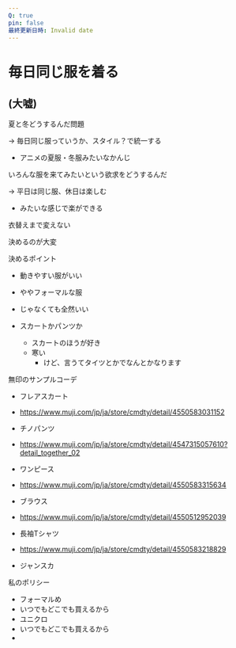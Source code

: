 ```yaml
---
Q: true
pin: false
最終更新日時: Invalid date
---
```

# 毎日同じ服を着る

## (大嘘)

夏と冬どうするんだ問題

→ 毎日同じ服っていうか、スタイル？で統一する

- アニメの夏服・冬服みたいなかんじ

いろんな服を来てみたいという欲求をどうするんだ

→ 平日は同じ服、休日は楽しむ

- みたいな感じで楽ができる

衣替えまで変えない

決めるのが大変

決めるポイント

- 動きやすい服がいい  
- ややフォーマルな服  
- じゃなくても全然いい  

- スカートかパンツか
    - スカートのほうが好き
    - 寒い
        - けど、言うてタイツとかでなんとかなります

無印のサンプルコーデ

- フレアスカート  
- https://www.muji.com/jp/ja/store/cmdty/detail/4550583031152  
- チノパンツ  
- https://www.muji.com/jp/ja/store/cmdty/detail/4547315057610?detail_together_02  
- ワンピース  
- https://www.muji.com/jp/ja/store/cmdty/detail/4550583315634  
- ブラウス  
- https://www.muji.com/jp/ja/store/cmdty/detail/4550512952039  
- 長袖Tシャツ  
- https://www.muji.com/jp/ja/store/cmdty/detail/4550583218829  

- ジャンスカ

私のポリシー

- フォーマルめ  
- いつでもどこでも買えるから  
- ユニクロ  
- いつでもどこでも買えるから  
-